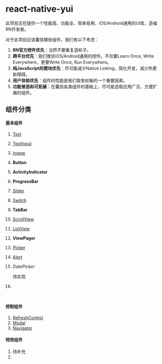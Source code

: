 # react-native-yui
此项目志在提供一个性能高、功能全、简单易用、iOS/Android通用的UI库，造福RN开发者。

对于此项目应该囊括哪些组件，我们有以下考虑：

1. **RN官方控件优先**：当然不要重复造轮子。
2. **跨平台优先**：我们推崇iOS/Android通用的控件。不仅要Learn Once, Write Everywhere，更要Write Once, Run Everywhere。
3. **纯JavaScript的模块优先**：尽可能减少Native Linking，简化开发，减少热更新障碍。
4. **用户体验优先**：组件的性能是我们取舍权衡的一个重要因素。
5. **功能普适和可拓展**：在囊括各类组件的基础上，尽可能选取应用广泛、方便扩展的组件。



## 组件分类

#### 基本组件

1. [Text](https://facebook.github.io/react-native/docs/text.html)

2. [TextInput](https://facebook.github.io/react-native/docs/textinput.html)

3. [Image](https://facebook.github.io/react-native/docs/image.html)

4. **Button**

5. **ActivityIndicator**

6. **ProgressBar**

7. [Slider](https://facebook.github.io/react-native/docs/slider.html)

8. [Switch](https://facebook.github.io/react-native/docs/switch.html)

9. **TabBar**

10. [ScrollView](https://facebook.github.io/react-native/docs/scrollview.html)

11. [ListView](https://facebook.github.io/react-native/docs/listview.html)

12. **ViewPager**

13. [Picker](https://facebook.github.io/react-native/docs/picker.html)

14. [Alert](https://facebook.github.io/react-native/docs/alert.html)

15. *DatePicker*

    待实现

16.  

    ​

#### 控制组件

1. [RefreshControl](https://facebook.github.io/react-native/docs/refreshcontrol.html)
2. [Modal](https://facebook.github.io/react-native/docs/modal.html)
3. [Navigator](https://facebook.github.io/react-native/docs/navigator.html)



#### 特效组件

1. 待补充
2. ​


